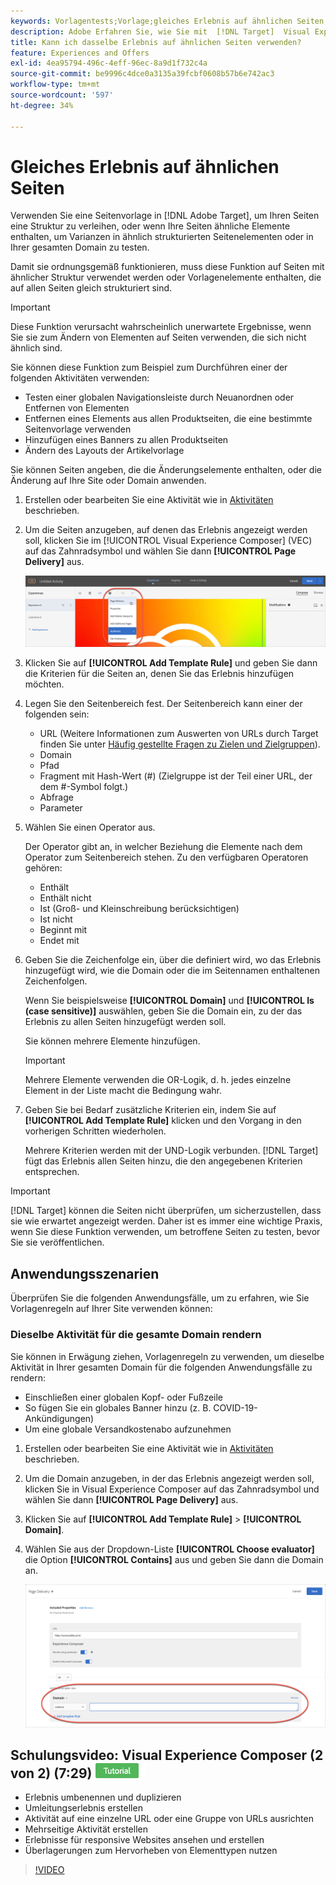 ```yaml
---
keywords: Vorlagentests;Vorlage;gleiches Erlebnis auf ähnlichen Seiten;Vorlagentest
description: Adobe Erfahren Sie, wie Sie mit  [!DNL Target]  Visual Experience Composer (VEC) dasselbe Erlebnis auf mehreren Seiten einbinden können, die ähnlich strukturiert sind oder dieselben Vorlagenelemente enthalten.
title: Kann ich dasselbe Erlebnis auf ähnlichen Seiten verwenden?
feature: Experiences and Offers
exl-id: 4ea95794-496c-4eff-96ec-8a9d1f732c4a
source-git-commit: be9996c4dce0a3135a39fcbf0608b57b6e742ac3
workflow-type: tm+mt
source-wordcount: '597'
ht-degree: 34%

---
```


# Gleiches Erlebnis auf ähnlichen Seiten

Verwenden Sie eine Seitenvorlage in [!DNL Adobe Target], um Ihren Seiten eine Struktur zu verleihen, oder wenn Ihre Seiten ähnliche Elemente enthalten, um Varianzen in ähnlich strukturierten Seitenelementen oder in Ihrer gesamten Domain zu testen.

Damit sie ordnungsgemäß funktionieren, muss diese Funktion auf Seiten mit ähnlicher Struktur verwendet werden oder Vorlagenelemente enthalten, die auf allen Seiten gleich strukturiert sind.

>[!IMPORTANT]
>
>Diese Funktion verursacht wahrscheinlich unerwartete Ergebnisse, wenn Sie sie zum Ändern von Elementen auf Seiten verwenden, die sich nicht ähnlich sind.

Sie können diese Funktion zum Beispiel zum Durchführen einer der folgenden Aktivitäten verwenden:

* Testen einer globalen Navigationsleiste durch Neuanordnen oder Entfernen von Elementen
* Entfernen eines Elements aus allen Produktseiten, die eine bestimmte Seitenvorlage verwenden
* Hinzufügen eines Banners zu allen Produktseiten
* Ändern des Layouts der Artikelvorlage

Sie können Seiten angeben, die die Änderungselemente enthalten, oder die Änderung auf Ihre Site oder Domain anwenden.

1. Erstellen oder bearbeiten Sie eine Aktivität wie in [Aktivitäten](/help/main/c-activities/activities.md#concept_D317A95A1AB54674BA7AB65C7985BA03) beschrieben.

1. Um die Seiten anzugeben, auf denen das Erlebnis angezeigt werden soll, klicken Sie im [!UICONTROL Visual Experience Composer] (VEC) auf das Zahnradsymbol und wählen Sie dann **[!UICONTROL Page Delivery]** aus.

   ![Zahnradsymbol > Seitenbereitstellung](/help/main/c-experiences/c-visual-experience-composer/assets/icon-gear.png)

1. Klicken Sie auf **[!UICONTROL Add Template Rule]** und geben Sie dann die Kriterien für die Seiten an, denen Sie das Erlebnis hinzufügen möchten.

1. Legen Sie den Seitenbereich fest. Der Seitenbereich kann einer der folgenden sein:

   * URL (Weitere Informationen zum Auswerten von URLs durch Target finden Sie unter [Häufig gestellte Fragen zu Zielen und Zielgruppen](/help/main/c-target/c-troubleshooting-targets-and-audiences/troubleshooting-targets-and-audiences.md)).
   * Domain
   * Pfad
   * Fragment mit Hash-Wert (#) (Zielgruppe ist der Teil einer URL, der dem #-Symbol folgt.)
   * Abfrage
   * Parameter

1. Wählen Sie einen Operator aus.

   Der Operator gibt an, in welcher Beziehung die Elemente nach dem Operator zum Seitenbereich stehen. Zu den verfügbaren Operatoren gehören:

   * Enthält
   * Enthält nicht
   * Ist (Groß- und Kleinschreibung berücksichtigen)
   * Ist nicht
   * Beginnt mit
   * Endet mit

1. Geben Sie die Zeichenfolge ein, über die definiert wird, wo das Erlebnis hinzugefügt wird, wie die Domain oder die im Seitennamen enthaltenen Zeichenfolgen.

   Wenn Sie beispielsweise **[!UICONTROL Domain]** und **[!UICONTROL Is (case sensitive)]** auswählen, geben Sie die Domain ein, zu der das Erlebnis zu allen Seiten hinzugefügt werden soll.

   Sie können mehrere Elemente hinzufügen.

   >[!IMPORTANT]
   >
   >Mehrere Elemente verwenden die OR-Logik, d. h. jedes einzelne Element in der Liste macht die Bedingung wahr.

1. Geben Sie bei Bedarf zusätzliche Kriterien ein, indem Sie auf **[!UICONTROL Add Template Rule]** klicken und den Vorgang in den vorherigen Schritten wiederholen.

   Mehrere Kriterien werden mit der UND-Logik verbunden. [!DNL Target] fügt das Erlebnis allen Seiten hinzu, die den angegebenen Kriterien entsprechen.

>[!IMPORTANT]
>
> [!DNL Target] können die Seiten nicht überprüfen, um sicherzustellen, dass sie wie erwartet angezeigt werden. Daher ist es immer eine wichtige Praxis, wenn Sie diese Funktion verwenden, um betroffene Seiten zu testen, bevor Sie sie veröffentlichen.

## Anwendungsszenarien

Überprüfen Sie die folgenden Anwendungsfälle, um zu erfahren, wie Sie Vorlagenregeln auf Ihrer Site verwenden können:

### Dieselbe Aktivität für die gesamte Domain rendern

Sie können in Erwägung ziehen, Vorlagenregeln zu verwenden, um dieselbe Aktivität in Ihrer gesamten Domain für die folgenden Anwendungsfälle zu rendern:

* Einschließen einer globalen Kopf- oder Fußzeile
* So fügen Sie ein globales Banner hinzu (z. B. COVID-19-Ankündigungen)
* Um eine globale Versandkostenabo aufzunehmen

1. Erstellen oder bearbeiten Sie eine Aktivität wie in [Aktivitäten](/help/main/c-activities/activities.md#concept_D317A95A1AB54674BA7AB65C7985BA03) beschrieben.

1. Um die Domain anzugeben, in der das Erlebnis angezeigt werden soll, klicken Sie in Visual Experience Composer auf das Zahnradsymbol und wählen Sie dann **[!UICONTROL Page Delivery]** aus.

1. Klicken Sie auf **[!UICONTROL Add Template Rule]** > **[!UICONTROL Domain]**.

1. Wählen Sie aus der Dropdown-Liste **[!UICONTROL Choose evaluator]** die Option **[!UICONTROL Contains]** aus und geben Sie dann die Domain an.

   ![Domain enthält](/help/main/c-experiences/c-visual-experience-composer/assets/domain-template-rule.png)

## Schulungsvideo: Visual Experience Composer (2 von 2) (7:29) ![Tutorial-Badge](/help/main/assets/tutorial.png)

* Erlebnis umbenennen und duplizieren
* Umleitungserlebnis erstellen
* Aktivität auf eine einzelne URL oder eine Gruppe von URLs ausrichten
* Mehrseitige Aktivität erstellen
* Erlebnisse für responsive Websites ansehen und erstellen
* Überlagerungen zum Hervorheben von Elementtypen nutzen

>[!VIDEO](https://video.tv.adobe.com/v/30166?captions=ger)
